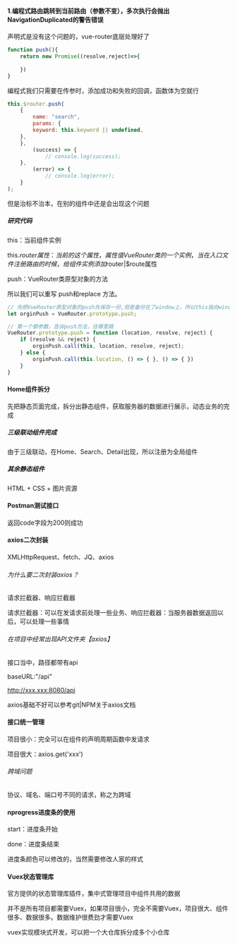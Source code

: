 #### 1.编程式路由跳转到当前路由（参数不变），多次执行会抛出NavigationDuplicated的警告错误

声明式是没有这个问题的，vue-router底层处理好了

```js
function push(){
	return new Promise((resolve,reject)=>{
		
	})
}
```

编程式我们只需要在传参时，添加成功和失败的回调，函数体为空就行

```js
this.$router.push(
	{
		name: "search",
		params: {
		keyword: this.keyword || undefined,
	},
	},
		(success) => {
			// console.log(success);
	},
		(error) => {
			// console.log(error);
	}
);
```

但是治标不治本，在别的组件中还是会出现这个问题

##### 研究代码

this：当前组件实例

this.$router属性：当前的这个属性，属性值VueRouter类的一个实例，当在入口文件注册路由的时候，给组件实例添加$router|$route属性

push：VueRouter类原型对象的方法

所以我们可以重写 push和replace 方法。

```js
// 先把VueRouter原型对象的push先保存一份,但是备份在了window上，所以this指向window
let orginPush = VueRouter.prototype.push;

// 第一个额参数，告诉push方法，往哪里跳
VueRouter.prototype.push = function (location, resolve, reject) {
    if (resolve && reject) {
        orginPush.call(this, location, resolve, reject);
    } else {
        orginPush.call(this.location, () => { }, () => { })
    }
}
```



#### Home组件拆分

先把静态页面完成，拆分出静态组件，获取服务器的数据进行展示，动态业务的完成

##### 三级联动组件完成

由于三级联动，在Home、Search、Detail出现，所以注册为全局组件

##### 其余静态组件

HTML + CSS + 图片资源

#### Postman测试接口

返回code字段为200则成功

#### axios二次封装

XMLHttpRequest、fetch、JQ、axios

###### 为什么要二次封装axios？

请求拦截器、响应拦截器

请求拦截器：可以在发请求前处理一些业务、响应拦截器：当服务器数据返回以后，可以处理一些事情

###### 在项目中经常出现API文件夹【axios】

接口当中，路径都带有api

baseURL:"/api"

http://xxx.xxx:8080/api

axios基础不好可以参考git|NPM关于axios文档

#### 接口统一管理

项目很小：完全可以在组件的声明周期函数中发请求

项目很大：axios.get('xxx')

###### 跨域问题

协议、域名、端口号不同的请求，称之为跨域

#### nprogress进度条的使用

start：进度条开始

done：进度条结束

进度条颜色可以修改的，当然需要修改人家的样式

#### Vuex状态管理库

官方提供的状态管理库插件，集中式管理项目中组件共用的数据

并不是所有项目都需要Vuex，如果项目很小，完全不需要Vuex，项目很大、组件很多、数据很多。数据维护很费劲才需要Vuex

vuex实现模块式开发，可以把一个大仓库拆分成多个小仓库